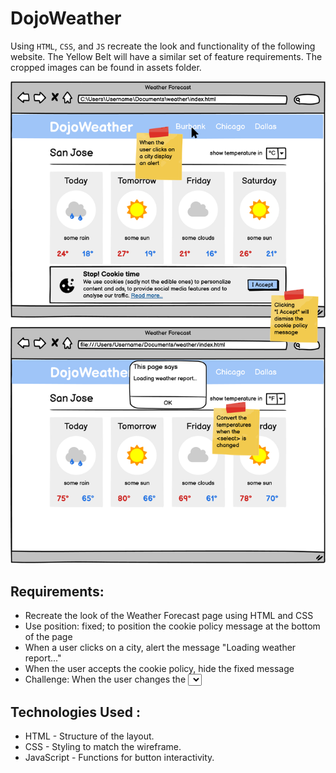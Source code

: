 # DojoWeather

Using `HTML`, `CSS`, and `JS` recreate the look and functionality of the following website. The Yellow Belt will have a similar set of feature requirements. The cropped images can be found in assets folder.

![Dojo Weather](image.png)

## Requirements:

- Recreate the look of the Weather Forecast page using HTML and CSS
- Use position: fixed; to position the cookie policy message at the bottom of the page
- When a user clicks on a city, alert the message "Loading weather report..."
- When the user accepts the cookie policy, hide the fixed message
- Challenge: When the user changes the <select> convert the temperatures from Celsius to Fahrenheit

## Technologies Used :

- HTML - Structure of the layout.
- CSS - Styling to match the wireframe.
- JavaScript - Functions for button interactivity.
